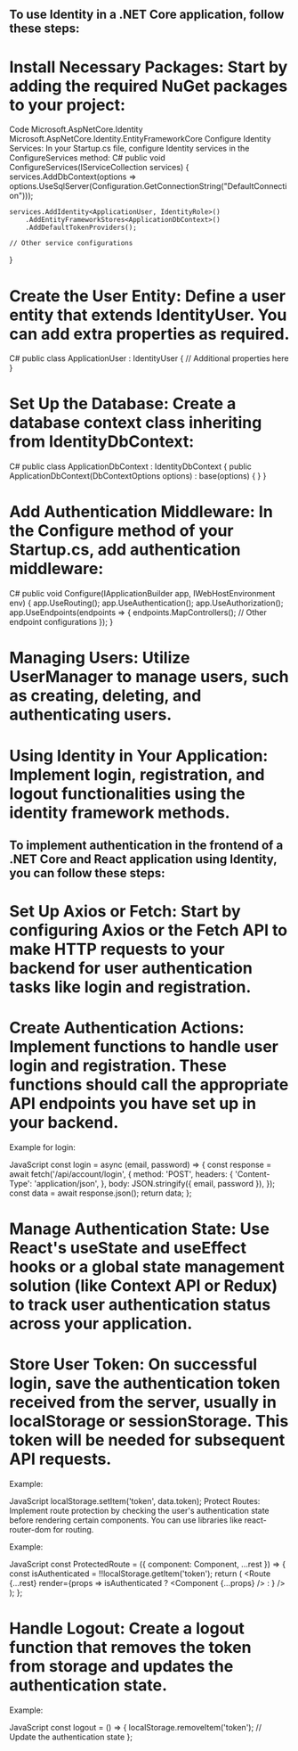 ## To use Identity in a .NET Core application, follow these steps:

# Install Necessary Packages: Start by adding the required NuGet packages to your project:
Code
Microsoft.AspNetCore.Identity
Microsoft.AspNetCore.Identity.EntityFrameworkCore
Configure Identity Services: In your Startup.cs file, configure Identity services in the ConfigureServices method:
C#
public void ConfigureServices(IServiceCollection services)
{
    services.AddDbContext<ApplicationDbContext>(options =>
        options.UseSqlServer(Configuration.GetConnectionString("DefaultConnection")));

    services.AddIdentity<ApplicationUser, IdentityRole>()
        .AddEntityFrameworkStores<ApplicationDbContext>()
        .AddDefaultTokenProviders();

    // Other service configurations
}

# Create the User Entity: Define a user entity that extends IdentityUser. You can add extra properties as required.
C#
public class ApplicationUser : IdentityUser
{
    // Additional properties here
}

# Set Up the Database: Create a database context class inheriting from IdentityDbContext<ApplicationUser>:
C#
public class ApplicationDbContext : IdentityDbContext<ApplicationUser>
{
    public ApplicationDbContext(DbContextOptions<ApplicationDbContext> options)
        : base(options)
    {
    }
}

# Add Authentication Middleware: In the Configure method of your Startup.cs, add authentication middleware:
C#
public void Configure(IApplicationBuilder app, IWebHostEnvironment env)
{
    app.UseRouting();
    app.UseAuthentication();
    app.UseAuthorization();
    app.UseEndpoints(endpoints =>
    {
        endpoints.MapControllers();
        // Other endpoint configurations
    });
}

# Managing Users: Utilize UserManager<ApplicationUser> to manage users, such as creating, deleting, and authenticating users.

# Using Identity in Your Application: Implement login, registration, and logout functionalities using the identity framework methods.

## To implement authentication in the frontend of a .NET Core and React application using Identity, you can follow these steps:

# Set Up Axios or Fetch: Start by configuring Axios or the Fetch API to make HTTP requests to your backend for user authentication tasks like login and registration.

# Create Authentication Actions: Implement functions to handle user login and registration. These functions should call the appropriate API endpoints you have set up in your backend.

Example for login:

JavaScript
const login = async (email, password) => {
    const response = await fetch('/api/account/login', {
        method: 'POST',
        headers: {
            'Content-Type': 'application/json',
        },
        body: JSON.stringify({ email, password }),
    });
    const data = await response.json();
    return data;
};
# Manage Authentication State: Use React's useState and useEffect hooks or a global state management solution (like Context API or Redux) to track user authentication status across your application.

# Store User Token: On successful login, save the authentication token received from the server, usually in localStorage or sessionStorage. This token will be needed for subsequent API requests.

Example:

JavaScript
localStorage.setItem('token', data.token);
Protect Routes: Implement route protection by checking the user's authentication state before rendering certain components. You can use libraries like react-router-dom for routing.

Example:

JavaScript
const ProtectedRoute = ({ component: Component, ...rest }) => {
    const isAuthenticated = !!localStorage.getItem('token');
    return (
        <Route 
            {...rest} 
            render={props => 
                isAuthenticated ? <Component {...props} /> : <Redirect to="/login" />
            } 
        />
    );
};

# Handle Logout: Create a logout function that removes the token from storage and updates the authentication state.

Example:

JavaScript
const logout = () => {
    localStorage.removeItem('token');
    // Update the authentication state
};